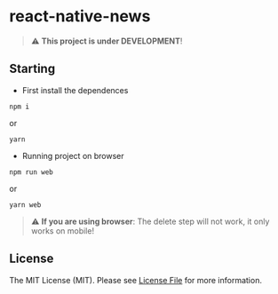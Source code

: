 # react-native-news

> :warning: **This project is under DEVELOPMENT**!

## Starting 
- First install the dependences

```
npm i 
```
or

```
yarn 
```
- Running project on browser
```
npm run web
```
or

```
yarn web
```

> :warning: **If you are using browser**: The delete step will not work, it only works on mobile!

## License

The MIT License (MIT). Please see [License File](LICENSE) for more information.
